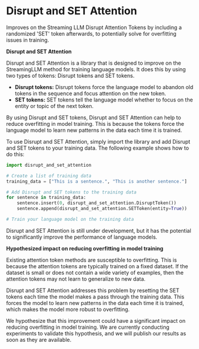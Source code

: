 # Disrupt and SET Attention
Improves on the Streaming LLM Disrupt Attention Tokens by including a randomized 'SET' token afterwards, to potentially solve for overfitting issues in training. 


**Disrupt and SET Attention**

Disrupt and SET Attention is a library that is designed to improve on the StreamingLLM method for training language models. It does this by using two types of tokens: Disrupt tokens and SET tokens.

* **Disrupt tokens:** Disrupt tokens force the language model to abandon old tokens in the sequence and focus attention on the new token.
* **SET tokens:** SET tokens tell the language model whether to focus on the entity or topic of the next token.

By using Disrupt and SET tokens, Disrupt and SET Attention can help to reduce overfitting in model training. This is because the tokens force the language model to learn new patterns in the data each time it is trained.

To use Disrupt and SET Attention, simply import the library and add Disrupt and SET tokens to your training data. The following example shows how to do this:

```python
import disrupt_and_set_attention

# Create a list of training data
training_data = ["This is a sentence.", "This is another sentence."]

# Add Disrupt and SET tokens to the training data
for sentence in training_data:
    sentence.insert(0, disrupt_and_set_attention.DisruptToken())
    sentence.append(disrupt_and_set_attention.SETToken(entity=True))

# Train your language model on the training data
```

Disrupt and SET Attention is still under development, but it has the potential to significantly improve the performance of language models.

**Hypothesized impact on reducing overfitting in model training**

Existing attention token methods are susceptible to overfitting. This is because the attention tokens are typically trained on a fixed dataset. If the dataset is small or does not contain a wide variety of examples, then the attention tokens may not learn to generalize to new data.

Disrupt and SET Attention addresses this problem by resetting the SET tokens each time the model makes a pass through the training data. This forces the model to learn new patterns in the data each time it is trained, which makes the model more robust to overfitting.

We hypothesize that this improvement could have a significant impact on reducing overfitting in model training. We are currently conducting experiments to validate this hypothesis, and we will publish our results as soon as they are available.
